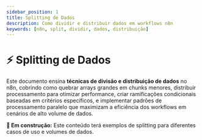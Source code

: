 ```yaml
---
sidebar_position: 1
title: Splitting de Dados
description: Como dividir e distribuir dados em workflows n8n
keywords: [n8n, split, dividir, dados, distribuição]
---
```


# ⚡ Splitting de Dados

Este documento ensina **técnicas de divisão e distribuição de dados** no n8n, cobrindo como quebrar arrays grandes em chunks menores, distribuir processamento para otimizar performance, criar ramificações condicionais baseadas em critérios específicos, e implementar padrões de processamento paralelo que maximizam a eficiência dos workflows em cenários de alto volume de dados.

**🔄 Em construção:** Este conteúdo terá exemplos de splitting para diferentes casos de uso e volumes de dados.
